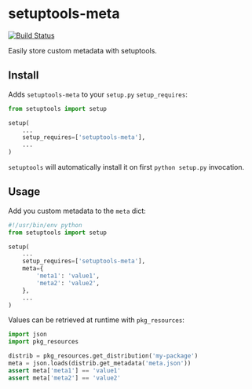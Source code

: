 # setuptools-meta

[![Build Status](https://travis-ci.org/noirbizarre/setuptools-meta.svg?branch=master)](https://travis-ci.org/noirbizarre/setuptools-meta)

Easily store custom metadata with setuptools.

## Install

Adds `setuptools-meta` to your `setup.py` `setup_requires`:

```python
from setuptools import setup

setup(
    ...
    setup_requires=['setuptools-meta'],
    ...
)
```
`setuptools` will automatically install it on first `python setup.py` invocation.

## Usage

Add you custom metadata to the `meta` dict:

```python
#!/usr/bin/env python
from setuptools import setup

setup(
    ...
    setup_requires=['setuptools-meta'],
    meta={
        'meta1': 'value1',
        'meta2': 'value2',
    },
    ...
)
```

Values can be retrieved at runtime with `pkg_resources`:

```python
import json
import pkg_resources

distrib = pkg_resources.get_distribution('my-package')
meta = json.loads(distrib.get_metadata('meta.json'))
assert meta['meta1'] == 'value1'
assert meta['meta2'] == 'value2'
```
